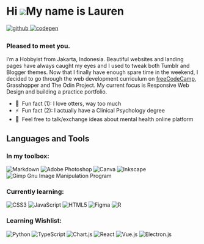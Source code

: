 Hi ![](https://user-images.githubusercontent.com/18350557/176309783-0785949b-9127-417c-8b55-ab5a4333674e.gif)My name is Lauren
==============================================================================================================================

<a href="https://github.com/laurentia-mn" target="_blank">
<img src=https://img.shields.io/badge/github-%2324292e.svg?&style=for-the-badge&logo=github&logoColor=white alt=github style="margin-bottom: 5px;" />
</a>
<a href="https://codepen.com/laurentia-mn" target="_blank">
<img src=https://img.shields.io/badge/codepen-%23131417.svg?&style=for-the-badge&logo=codepen&logoColor=white alt=codepen style="margin-bottom: 5px;" />
</a>  

### Pleased to meet you.  
I’m a Hobbyist from Jakarta, Indonesia. Beautiful websites and landing pages have always caught my eyes and I used to tweak both Tumblr and Blogger themes. Now that I finally have enough spare time in the weekend, I decided to go through the web development curriculum on [freeCodeCamp](https://www.freecodecamp.org/laurentia-mn), Grasshopper and The Odin Project. My current focus is Responsive Web Design and building a practice portfolio.  

- 🦦  Fun fact (1): I love otters, way too much  
- ⚡  Fun fact (2): I actually have a Clinical Psychology degree  
- 💬  Feel free to talk/exchange ideas about mental health online platform  

## Languages and Tools  
### In my toolbox:
![Markdown](https://img.shields.io/badge/markdown-%23000000.svg?style=flat-square&logo=markdown&logoColor=white) ![Adobe Photoshop](https://img.shields.io/badge/adobephotoshop-%2331A8FF.svg?style=flat&logo=adobephotoshop&logoColor=white) ![Canva](https://img.shields.io/badge/Canva-%2300C4CC.svg?style=flat&logo=Canva&logoColor=white) ![Inkscape](https://img.shields.io/badge/Inkscape-e0e0e0?style=flat&logo=inkscape&logoColor=080A13) ![Gimp Gnu Image Manipulation Program](https://img.shields.io/badge/Gimp-657D8B?style=flat&logo=gimp&logoColor=FFFFFF)

### Currently learning:
![CSS3](https://img.shields.io/badge/css3-%231572B6.svg?style=flat-square&logo=css3&logoColor=white) ![JavaScript](https://img.shields.io/badge/javascript-%23323330.svg?style=flat-square&logo=javascript&logoColor=%23F7DF1E) ![HTML5](https://img.shields.io/badge/html5-%23E34F26.svg?style=flat-square&logo=html5&logoColor=white) ![Figma](https://img.shields.io/badge/figma-%23F24E1E.svg?style=flat-square&logo=figma&logoColor=white) ![R](https://img.shields.io/badge/r-%23276DC3.svg?style=flat-square&logo=r&logoColor=white)  

### Learning Wishlist:
![Python](https://img.shields.io/badge/python-3670A0?style=flat-square&logo=python&logoColor=ffdd54) ![TypeScript](https://img.shields.io/badge/typescript-%23007ACC.svg?style=flat-square&logo=typescript&logoColor=white) ![Chart.js](https://img.shields.io/badge/chart.js-F5788D.svg?style=flat-square&logo=chart.js&logoColor=white) ![React](https://img.shields.io/badge/react-%2320232a.svg?style=flat-square&logo=react&logoColor=%2361DAFB) ![Vue.js](https://img.shields.io/badge/vuejs-%2335495e.svg?style=flat-square&logo=vuedotjs&logoColor=%234FC08D) ![Electron.js](https://img.shields.io/badge/Electron-191970?style=flat-square&logo=Electron&logoColor=white)
